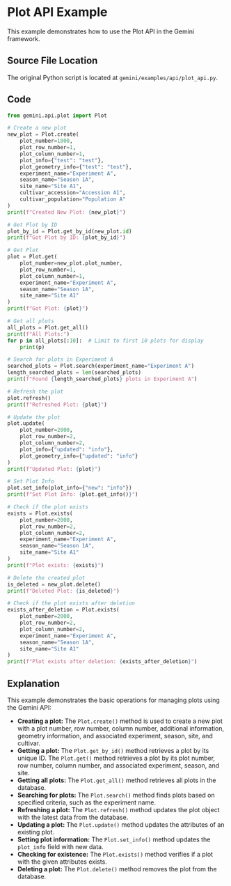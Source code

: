 # Plot API Example

This example demonstrates how to use the Plot API in the Gemini framework.

## Source File Location

The original Python script is located at `gemini/examples/api/plot_api.py`.

## Code

```python
from gemini.api.plot import Plot

# Create a new plot
new_plot = Plot.create(
    plot_number=1000,
    plot_row_number=1,
    plot_column_number=1,
    plot_info={"test": "test"},
    plot_geometry_info={"test": "test"},
    experiment_name="Experiment A",
    season_name="Season 1A",
    site_name="Site A1",
    cultivar_accession="Accession A1",
    cultivar_population="Population A"
)
print(f"Created New Plot: {new_plot}")

# Get Plot by ID
plot_by_id = Plot.get_by_id(new_plot.id)
print(f"Got Plot by ID: {plot_by_id}")

# Get Plot
plot = Plot.get(
    plot_number=new_plot.plot_number,
    plot_row_number=1,
    plot_column_number=1,
    experiment_name="Experiment A",
    season_name="Season 1A",
    site_name="Site A1"
)
print(f"Got Plot: {plot}")

# Get all plots
all_plots = Plot.get_all()
print(f"All Plots:")
for p in all_plots[:10]:  # Limit to first 10 plots for display
    print(p)

# Search for plots in Experiment A
searched_plots = Plot.search(experiment_name="Experiment A")
length_searched_plots = len(searched_plots)
print(f"Found {length_searched_plots} plots in Experiment A")

# Refresh the plot
plot.refresh()
print(f"Refreshed Plot: {plot}")

# Update the plot
plot.update(
    plot_number=2000,
    plot_row_number=2,
    plot_column_number=2,
    plot_info={"updated": "info"},
    plot_geometry_info={"updated": "info"}
)
print(f"Updated Plot: {plot}")

# Set Plot Info
plot.set_info(plot_info={"new": "info"})
print(f"Set Plot Info: {plot.get_info()}")

# Check if the plot exists
exists = Plot.exists(
    plot_number=2000,
    plot_row_number=2,
    plot_column_number=2,
    experiment_name="Experiment A",
    season_name="Season 1A",
    site_name="Site A1"
)
print(f"Plot exists: {exists}")

# Delete the created plot
is_deleted = new_plot.delete()
print(f"Deleted Plot: {is_deleted}")

# Check if the plot exists after deletion
exists_after_deletion = Plot.exists(
    plot_number=2000,
    plot_row_number=2,
    plot_column_number=2,
    experiment_name="Experiment A",
    season_name="Season 1A",
    site_name="Site A1"
)
print(f"Plot exists after deletion: {exists_after_deletion}")
```

## Explanation

This example demonstrates the basic operations for managing plots using the Gemini API:

*   **Creating a plot:** The `Plot.create()` method is used to create a new plot with a plot number, row number, column number, additional information, geometry information, and associated experiment, season, site, and cultivar.
*   **Getting a plot:** The `Plot.get_by_id()` method retrieves a plot by its unique ID. The `Plot.get()` method retrieves a plot by its plot number, row number, column number, and associated experiment, season, and site.
*   **Getting all plots:** The `Plot.get_all()` method retrieves all plots in the database.
*   **Searching for plots:** The `Plot.search()` method finds plots based on specified criteria, such as the experiment name.
*   **Refreshing a plot:** The `Plot.refresh()` method updates the plot object with the latest data from the database.
*   **Updating a plot:** The `Plot.update()` method updates the attributes of an existing plot.
*   **Setting plot information:** The `Plot.set_info()` method updates the `plot_info` field with new data.
*   **Checking for existence:** The `Plot.exists()` method verifies if a plot with the given attributes exists.
*   **Deleting a plot:** The `Plot.delete()` method removes the plot from the database.
